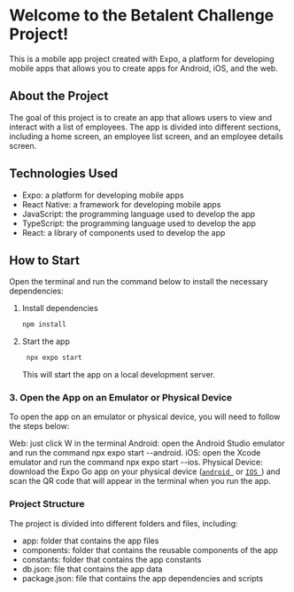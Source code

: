 # Welcome to the Betalent Challenge Project!

This is a mobile app project created with Expo, a platform for developing mobile apps that allows you to create apps for Android, iOS, and the web.

## About the Project

The goal of this project is to create an app that allows users to view and interact with a list of employees. The app is divided into different sections, including a home screen, an employee list screen, and an employee details screen.

## Technologies Used

* Expo: a platform for developing mobile apps
* React Native: a framework for developing mobile apps
* JavaScript: the programming language used to develop the app
* TypeScript: the programming language used to develop the app
* React: a library of components used to develop the app

## How to Start

Open the terminal and run the command below to install the necessary dependencies:

1. Install dependencies

   ```bash
   npm install
   ```

2. Start the app

   ```bash
    npx expo start
   ```

   This will start the app on a local development server.

### 3. Open the App on an Emulator or Physical Device
To open the app on an emulator or physical device, you will need to follow the steps below:

Web: just click W in the terminal
Android: open the Android Studio emulator and run the command npx expo start --android.
iOS: open the Xcode emulator and run the command npx expo start --ios.
Physical Device: download the Expo Go app on your physical device ([`android `](https://play.google.com/store/apps/details?id=host.exp.exponent&hl=pt_BR) or [`IOS `](https://apps.apple.com/br/app/expo-go/id982107779)) and scan the QR code that will appear in the terminal when you run the app.

### Project Structure
The project is divided into different folders and files, including:

* app: folder that contains the app files
* components: folder that contains the reusable components of the app
* constants: folder that contains the app constants
* db.json: file that contains the app data
* package.json: file that contains the app dependencies and scripts

